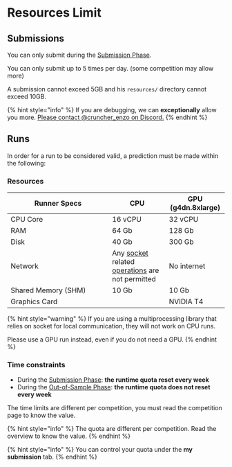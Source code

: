 # Resources Limit

## Submissions

You can only submit during the [Submission Phase](../../other/glossary.md#submission-phase).

You can only submit up to 5 times per day. (some competition may allow more)

A submission cannot exceed 5GB and his `resources/` directory cannot exceed 10GB.

{% hint style="info" %}
If you are debugging, we can **exceptionally** allow you more. [Please contact @cruncher\_enzo on Discord.](https://discord.com/invite/veAtzsYn3M)
{% endhint %}

## Runs

In order for a run to be considered valid, a prediction must be made within the following:

### **Resources**

<table><thead><tr><th width="219">Runner Specs</th><th>CPU</th><th>GPU (g4dn.8xlarge)</th></tr></thead><tbody><tr><td>CPU Core</td><td>16 vCPU</td><td>32 vCPU</td></tr><tr><td>RAM</td><td>64 Gb</td><td>128 Gb</td></tr><tr><td>Disk</td><td>40 Gb</td><td>300 Gb</td></tr><tr><td>Network</td><td>Any <a href="https://en.wikipedia.org/wiki/Network_socket">socket</a> related <a href="https://man7.org/linux/man-pages/man2/socketcall.2.html">operations</a> are not permitted</td><td>No internet</td></tr><tr><td>Shared Memory (SHM)</td><td>10 Gb</td><td>10 Gb</td></tr><tr><td>Graphics Card</td><td></td><td>NVIDIA T4</td></tr></tbody></table>

{% hint style="warning" %}
If you are using a multiprocessing library that relies on socket for local communication, they will not work on CPU runs.

Please use a GPU run instead, even if you do not need a GPU.
{% endhint %}

### Time constraints

* During the [Submission Phase](../../other/glossary.md#submission-phase): **the runtime quota reset every week**
* During the [Out-of-Sample Phase](../../other/glossary.md#out-of-sample-phase): **the runtime quota does not reset every week**

The time limits are different per competition, you must read the competition page to know the value.

{% hint style="info" %}
The quota are different per competition. Read the overview to know the value.
{% endhint %}

{% hint style="info" %}
You can control your quota under the **my submission** tab.
{% endhint %}
